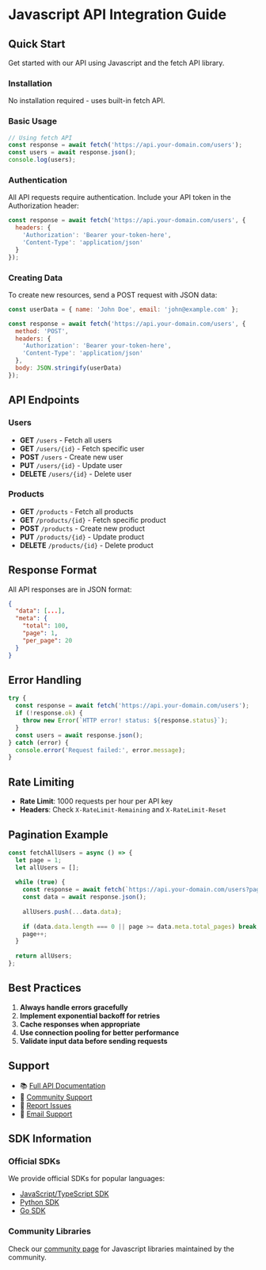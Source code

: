 # Javascript API Integration Guide

## Quick Start

Get started with our API using Javascript and the fetch API library.

### Installation

No installation required - uses built-in fetch API.

### Basic Usage

```js
// Using fetch API
const response = await fetch('https://api.your-domain.com/users');
const users = await response.json();
console.log(users);
```

### Authentication

All API requests require authentication. Include your API token in the Authorization header:

```js
const response = await fetch('https://api.your-domain.com/users', {
  headers: {
    'Authorization': 'Bearer your-token-here',
    'Content-Type': 'application/json'
  }
});
```

### Creating Data

To create new resources, send a POST request with JSON data:

```js
const userData = { name: 'John Doe', email: 'john@example.com' };

const response = await fetch('https://api.your-domain.com/users', {
  method: 'POST',
  headers: {
    'Authorization': 'Bearer your-token-here',
    'Content-Type': 'application/json'
  },
  body: JSON.stringify(userData)
});
```

## API Endpoints

### Users
- **GET** `/users` - Fetch all users
- **GET** `/users/{id}` - Fetch specific user
- **POST** `/users` - Create new user
- **PUT** `/users/{id}` - Update user
- **DELETE** `/users/{id}` - Delete user

### Products
- **GET** `/products` - Fetch all products
- **GET** `/products/{id}` - Fetch specific product  
- **POST** `/products` - Create new product
- **PUT** `/products/{id}` - Update product
- **DELETE** `/products/{id}` - Delete product

## Response Format

All API responses are in JSON format:

```json
{
  "data": [...],
  "meta": {
    "total": 100,
    "page": 1,
    "per_page": 20
  }
}
```

## Error Handling

```js
try {
  const response = await fetch('https://api.your-domain.com/users');
  if (!response.ok) {
    throw new Error(`HTTP error! status: ${response.status}`);
  }
  const users = await response.json();
} catch (error) {
  console.error('Request failed:', error.message);
}
```

## Rate Limiting

- **Rate Limit**: 1000 requests per hour per API key
- **Headers**: Check `X-RateLimit-Remaining` and `X-RateLimit-Reset`

## Pagination Example

```js
const fetchAllUsers = async () => {
  let page = 1;
  let allUsers = [];
  
  while (true) {
    const response = await fetch(`https://api.your-domain.com/users?page=${page}`);
    const data = await response.json();
    
    allUsers.push(...data.data);
    
    if (data.data.length === 0 || page >= data.meta.total_pages) break;
    page++;
  }
  
  return allUsers;
};
```

## Best Practices

1. **Always handle errors gracefully**
2. **Implement exponential backoff for retries**
3. **Cache responses when appropriate** 
4. **Use connection pooling for better performance**
5. **Validate input data before sending requests**

## Support

- 📚 [Full API Documentation](https://docs.your-domain.com)
- 💬 [Community Support](https://community.your-domain.com)
- 🐛 [Report Issues](https://github.com/your-org/api-issues)
- 📧 [Email Support](mailto:support@your-domain.com)

## SDK Information

### Official SDKs

We provide official SDKs for popular languages:
- [JavaScript/TypeScript SDK](https://npm.com/@your-org/api-sdk)
- [Python SDK](https://pypi.org/project/your-org-api/)
- [Go SDK](https://github.com/your-org/go-sdk)

### Community Libraries

Check our [community page](https://community.your-domain.com/sdks) for Javascript libraries maintained by the community.
